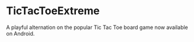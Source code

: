 # TicTacToeExtreme
A playful alternation on the popular Tic Tac Toe board game now available on Android.

